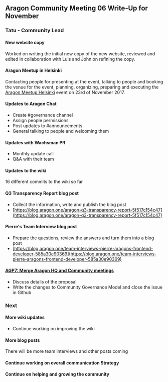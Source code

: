 ## Aragon Community Meeting 06 Write-Up for November

### Tatu - Community Lead

#### New website copy
Worked on writing the initial new copy of the new website, reviewed and edited in collaboration with Luis and John on refining the copy.

#### Aragon Meetup in Helsinki
Contacting people for presenting at the event, talking to people and booking the venue for the event, planning, organizing, preparing and executing the [Aragon Meetup Helsinki](https://www.meetup.com/Aragon-Meetup/events/245079105/) event on 23rd of November 2017.

#### Updates to Aragon Chat
- Create #governance channel
- Assign people permissions
- Post updates to #announcements
- General talking to people and welcoming them

#### Updates with Wachsman PR
- Monthly update call
- Q&A with their team

#### Updates to the wiki
16 different commits to the wiki so far

#### Q3 Transparency Report blog post
- Collect the information, write and publish the blog post
- [https://blog.aragon.one/aragon-q3-transparency-report-5f517c154c47](https://blog.aragon.one/aragon-q3-transparency-report-5f517c154c47)

#### Pierre's Team Interview blog post
- Prepare the questions, review the answers and turn them into a blog post
- [https://blog.aragon.one/team-interviews-pierre-aragons-frontend-developer-585a30e90369](https://blog.aragon.one/team-interviews-pierre-aragons-frontend-developer-585a30e90369)

#### [AGP7: Merge Aragon HQ and Community meetings](https://github.com/aragon/governance/issues/15)
- Discuss details of the proposal
- Write the changes to Community Governance Model and close the issue in Github

### Next

#### More wiki updates
- Continue working on improving the wiki

#### More blog posts
There will be more team interviews and other posts coming

#### Continue working on overall communication Strategy

#### Continue on helping and growing the community

